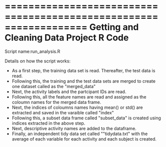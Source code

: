 ==================================================================
Getting and Cleaning Data Project R Code
==================================================================

Script name:run_analysis.R 

Details on how the script works:
- As a first step, the training data set is read. Thereafter, the test data is read.
- Following this, the training and the test data sets are merged to create one dataset called as the "merged_data"
- Next, the activity labels and the partcipant IDs are  read.
- Following this, all the feature names are read and assigned as the coloumn names for the merged data frame.
- Next, the indices of coloumns names having mean() or std() are extracted and saved in the varaible called "index"
- Following this, a subset data frame called "subset_data" is created using indices extracted in the above step.
- Next, descriptive activity names are added to the dataframe.
- Finally, an independent tidy data set called ""tidydata.txt" with the average of each variable for each activity and each subject is created.